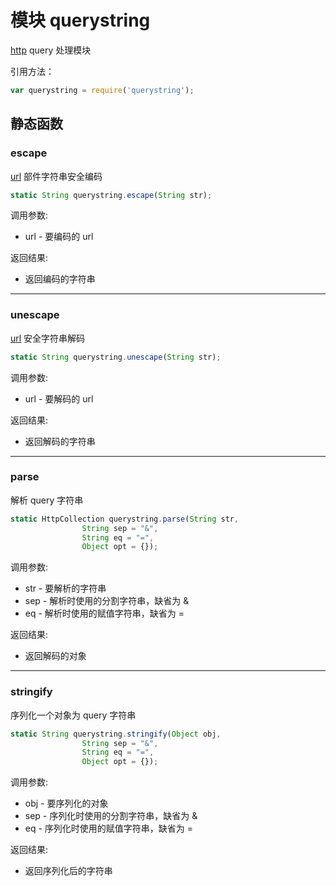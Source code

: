 # 模块 querystring
[http](http.md) query 处理模块

引用方法：
```JavaScript
var querystring = require('querystring');
```
## 静态函数
        
### escape
[url](url.md) 部件字符串安全编码
```JavaScript
static String querystring.escape(String str);
```

调用参数:
* url - 要编码的 url

返回结果:
* 返回编码的字符串

--------------------------
### unescape
[url](url.md) 安全字符串解码
```JavaScript
static String querystring.unescape(String str);
```

调用参数:
* url - 要解码的 url

返回结果:
* 返回解码的字符串

--------------------------
### parse
解析 query 字符串
```JavaScript
static HttpCollection querystring.parse(String str,
                String sep = "&",
                String eq = "=",
                Object opt = {});
```

调用参数:
* str - 要解析的字符串
* sep - 解析时使用的分割字符串，缺省为 &
* eq - 解析时使用的赋值字符串，缺省为 =

返回结果:
* 返回解码的对象

--------------------------
### stringify
序列化一个对象为 query 字符串
```JavaScript
static String querystring.stringify(Object obj,
                String sep = "&",
                String eq = "=",
                Object opt = {});
```

调用参数:
* obj - 要序列化的对象
* sep - 序列化时使用的分割字符串，缺省为 &
* eq - 序列化时使用的赋值字符串，缺省为 =

返回结果:
* 返回序列化后的字符串

